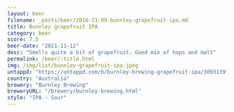 ```yaml
---
layout: beer
filename: _posts/beer/2016-11-09-bunnley-grapefruit-ipa.md
title: Bunnley grapefruit IPA
category: beer
score: 7.5
beer-date: "2021-11-12"
desc: "Smells quite a bit of grapefruit. Good mix of hops and malt"
permalink: /beer/:title.html
img: /img/list/bunnley-grapefruit-ipa.jpeg
untappd: "https://untappd.com/b/burnley-brewing-grapefruit-ipa/3093139"
country: "Australia"
brewery: "Burnley Brewing"
breweryURL: "/brewery/burnley-brewing.html"
style: "IPA - Sour"
---
```

